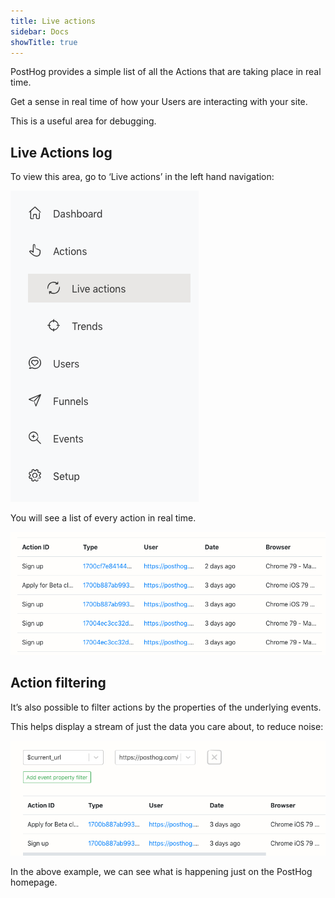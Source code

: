 ```yaml
---
title: Live actions
sidebar: Docs
showTitle: true
---
```


PostHog provides a simple list of all the Actions that are taking place in real time.

Get a sense in real time of how your Users are interacting with your site.

This is a useful area for debugging.

## Live Actions log

To view this area, go to ‘Live actions’ in the left hand navigation:

![Left hand navigation - live actions selected](../../images/02/Screenshot-2020-02-09-at-16.32.37.png)

You will see a list of every action in real time.

![Actions log](../../images/02/Screenshot-2020-02-09-at-17.00.13.png)

## Action filtering

It’s also possible to filter actions by the properties of the underlying events.

This helps display a stream of just the data you care about, to reduce noise:

![Actions filtering](../../images/02/Screenshot-2020-02-09-at-17.01.24.png)

In the above example, we can see what is happening just on the PostHog homepage.

